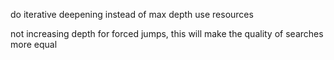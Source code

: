 do iterative deepening
instead of max depth use resources

not increasing depth for forced jumps, this will make the quality of searches more equal